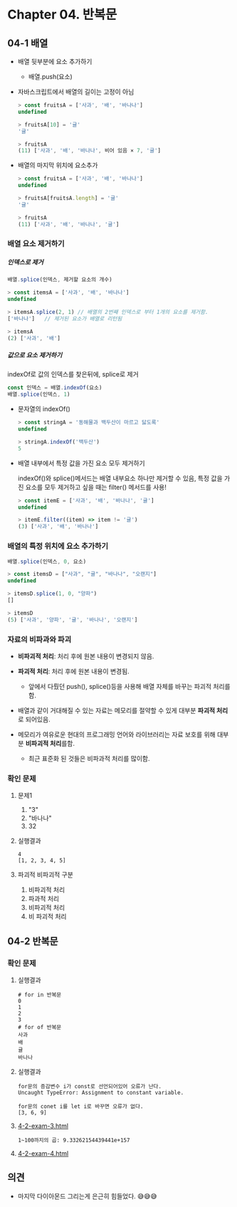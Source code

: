 # Chapter 04. 반복문

## 04-1 배열

* 배열 뒷부분에 요소 추가하기

  * 배열.push(요소)

* 자바스크립트에서 배열의 길이는 고정이 아님

  ```javascript
  > const fruitsA = ['사과', '배', '바나나']
  undefined
  
  > fruitsA[10] = '귤'
  '귤'
  
  > fruitsA
  (11) ['사과', '배', '바나나', 비어 있음 × 7, '귤']
  ```

* 배열의 마지막 위치에 요소추가

  ```javascript
  > const fruitsA = ['사과', '배', '바나나']
  undefined
  
  > fruitsA[fruitsA.length] = '귤'
  '귤'
  
  > fruitsA
  (11) ['사과', '배', '바나나', '귤']
  ```



### 배열 요소 제거하기

##### 인덱스로 제거

```javascript
배열.splice(인덱스, 제거할 요소의 개수)
```

```javascript
> const itemsA = ['사과', '배', '바나나']
undefined

> itemsA.splice(2, 1) // 배열의 2번째 인덱스로 부터 1개의 요소를 제거함.
['바나나']   // 제거된 요소가 배열로 리턴됨

> itemsA
(2) ['사과', '배']
```



##### 값으로 요소 제거하기

indexOf로 값의 인덱스를 찾은뒤에, splice로 제거

```javascript
const 인덱스 = 배열.indexOf(요소)
배열.splice(인덱스, 1)
```

* 문자열의 indexOf()

  ```javascript
  > const stringA = '동해물과 백두산이 마르고 닳도록'
  undefined
  
  > stringA.indexOf('백두산')
  5
  ```

* 배열 내부에서 특정 값을 가진 요소 모두 제거하기

  indexOf()와 splice()메서드는 배열 내부요소 하나만 제거할 수 있음, 특정 값을 가진 요소를 모두 제거하고 싶을 때는 filter() 메서드를 사용!

  ```javascript
  > const itemE = ['사과', '배', '바나나', '귤']
  undefined
  
  > itemE.filter((item) => item != '귤')
  (3) ['사과', '배', '바나나']
  ```

  

### 배열의 특정 위치에 요소 추가하기

```javascript
배열.splice(인덱스, 0, 요소)
```

```javascript
> const itemsD = ["사과", "귤", "바나나", "오랜지"]
undefined

> itemsD.splice(1, 0, "양파")
[]

> itemsD
(5) ['사과', '양파', '귤', '바나나', '오랜지']
```



### 자료의 비파과와 파괴

* **비파괴적 처리**: 처리 후에 원본 내용이 변경되지 않음.
* **파괴적 처리**: 처리 후에 원본 내용이 변경됨.
  * 앞에서 다뤘던 push(), splice()등을 사용해 배열 자체를 바꾸는 파괴적 처리를함.

* 배열과 같이 거대해질 수 있는 자료는 메모리를 절약할 수 있게 대부분 **파괴적 처리**로 되어있음.
* 메모리가 여유로운 현대의 프로그래밍 언어와 라이브러리는 자료 보호를 위해 대부분 **비파괴적 처리**를함.
  * 최근 표준화 된 것들은 비파과적 처리를 많이함.



### 확인 문제

1. 문제1

   1. "3"
   2. "바나나"
   3. 32

2. 실행결과

   ```
   4
   [1, 2, 3, 4, 5]
   ```

3. 파괴적 비파괴적 구분

   1. 비파괴적 처리
   2. 파과적 처리
   3. 비파괴적 처리
   4. 비 파괴적 처리





## 04-2 반복문



### 확인 문제

1. 실행결과

   ```
   # for in 반복문
   0
   1
   2
   3
   # for of 반복문
   사과
   배
   귤
   바나나
   ```

2. 실행결과

   ```
   for문의 증감변수 i가 const로 선언되어있어 오류가 난다.
   Uncaught TypeError: Assignment to constant variable.
   
   for문의 conet i를 let i로 바꾸면 오류가 없다. 
   [3, 6, 9]
   ```

3. [4-2-exam-3.html](4-2-exam-3.html)

   ```
   1~100까지의 곱: 9.33262154439441e+157
   ```

   

4. [4-2-exam-4.html](4-2-exam-4.html)





## 의견

* 마지막 다이아몬드 그리는게 은근히 힘들었다. 😅😅😅

